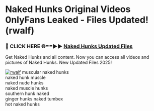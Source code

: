 # Naked Hunks Original Videos 0nlyFans Leaked - Files Updated! (rwalf)

<h3>🔴 CLICK HERE 🌐==►► <a href="https://tinyurl.com/up5wt9bj" rel="nofollow">Naked Hunks Updated Files</a></h3>

Get Naked Hunks and all content. Now you can access all videos and pictures of Naked Hunks. New Updated Files 2025!

[![rwalf](https://i.imgur.com/ABiUzMV.gif)](https://tinyurl.com/up5wt9bj)
muscular naked hunks<br>
naked hunk muscle<br>
naked nude hunks<br>
naked muscle hunks<br>
southern hunk naked<br>
ginger hunks naked tumbex<br>
hot naked hunks